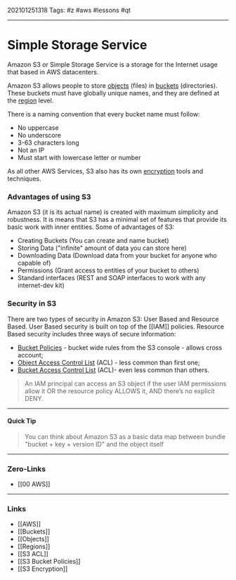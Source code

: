 202101251318
Tags: #z #aws #lessons #qt

---
# Simple Storage Service

Amazon S3 or Simple Storage Service is a storage for the Internet usage that based in AWS datacenters. 

Amazon S3 allows people to store [objects](Objects) (files) in [buckets](Buckets) (directories). These buckets must have globally unique names, and they are defined at the [region](Regions) level. 

There is a naming convention that every bucket name must follow:
- No uppercase
- No underscore 
- 3-63 characters long
- Not an IP
- Must start with lowercase letter or number

As all other AWS Services, S3 also has its own [encryption](<S3 Encryption>) tools and techniques. 

### Advantages of using S3

Amazon S3 (it is its actual name) is created with maximum simplicity and robustness. It is means that S3 has a minimal set of features that provide its basic work with inner entities. Some of advantages of S3:
- Creating Buckets (You can create and name bucket)
- Storing Data ("infinite" amount of data you can store here)
- Downloading Data (Download data from your bucket for anyone who capable of)
- Permissions (Grant access to entities of your bucket to others)
- Standard interfaces (REST and SOAP interfaces to work with any internet-dev kit)

### Security in S3

There are two types of security in Amazon S3: User Based and Resource Based. User Based security is built on top of the [[IAM]] policies. Resource Based security includes three ways of secure information: 

- [Bucket Policies](<S3 Bucket Policies>) - bucket wide rules from the S3 console - allows cross account;
- [Object Access Control List](<S3 ACL>) (ACL) - less common than first one;
- [Bucket Access Control List](<S3 ACL>) (ACL)- even less common than others.

> An IAM principal can access an S3 object if the user IAM permissions allow it OR the resource policy ALLOWS it, AND there’s no explicit DENY.

--- 

#### Quick Tip

> You can think about Amazon S3 as a basic data map between bundle "bucket + key + version ID" and the object itself

---
### Zero-Links
- [[00 AWS]]

---
### Links
- [[AWS]]
- [[Buckets]]
- [[Objects]]
- [[Regions]]
- [[S3 ACL]]
- [[S3 Bucket Policies]]
- [[S3 Encryption]]


